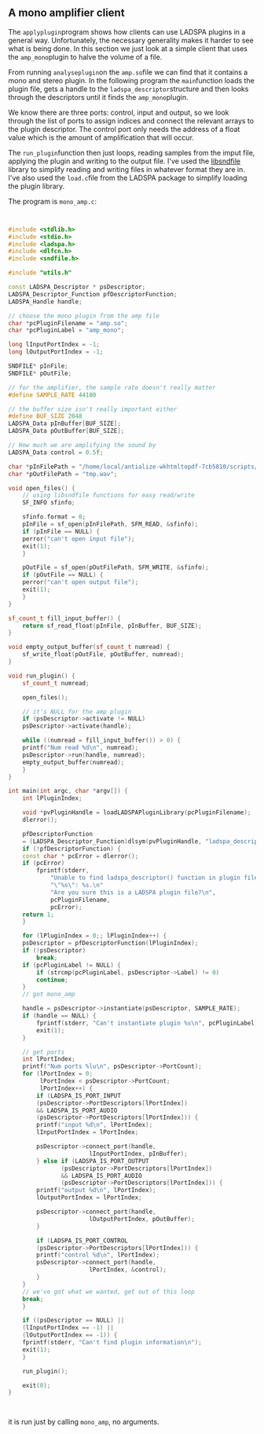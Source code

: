 
##  A mono amplifier client 


The `applyplugin`program shows how clients can use
      LADSPA plugins in a general way. Unfortunately, the
      necessary generality makes it harder to see what is being
      done. In this section we just look at a simple client
      that uses the `amp_mono`plugin to halve the
      volume of a file.


From running `analyseplugin`on the `amp.so`file we can find that it contains
      a mono and stereo plugin. In the following program
      the `main`function loads the plugin file,
      gets a handle to the `ladspa_descriptor`structure and then looks through the descriptors until
      it finds the `amp_mono`plugin.


We know there are three ports: control, input and output,
      so we look through the list of ports to assign indices
      and connect the relevant arrays to the plugin descriptor.
      The control port only needs the address of a
      float value which is the amount of amplification that
      will occur.


The `run_plugin`function then just loops,
      reading samples from the imput file, applying the plugin
      and writing to the output file.
      I've used the [
	libsndfile](http://www.mega-nerd.com/libsndfile/) library to simplify reading and writing
      files in whatever format they are in.
      I've also used the `load.c`file from the
      LADSPA package to simplify loading the plugin library.


The program is `mono_amp.c`:

```cpp


#include <stdlib.h>
#include <stdio.h>
#include <ladspa.h>
#include <dlfcn.h>
#include <sndfile.h>

#include "utils.h"

const LADSPA_Descriptor * psDescriptor;
LADSPA_Descriptor_Function pfDescriptorFunction;
LADSPA_Handle handle;

// choose the mono plugin from the amp file
char *pcPluginFilename = "amp.so";
char *pcPluginLabel = "amp_mono";

long lInputPortIndex = -1;
long lOutputPortIndex = -1;

SNDFILE* pInFile;
SNDFILE* pOutFile;

// for the amplifier, the sample rate doesn't really matter
#define SAMPLE_RATE 44100

// the buffer size isn't really important either
#define BUF_SIZE 2048
LADSPA_Data pInBuffer[BUF_SIZE];
LADSPA_Data pOutBuffer[BUF_SIZE];

// How much we are amplifying the sound by
LADSPA_Data control = 0.5f;

char *pInFilePath = "/home/local/antialize-wkhtmltopdf-7cb5810/scripts/static-build/linux-local/qts/demos/mobile/quickhit/plugins/LevelTemplate/sound/enableship.wav";
char *pOutFilePath = "tmp.wav";

void open_files() {
    // using libsndfile functions for easy read/write
    SF_INFO sfinfo;

    sfinfo.format = 0;
    pInFile = sf_open(pInFilePath, SFM_READ, &sfinfo);
    if (pInFile == NULL) {
	perror("can't open input file");
	exit(1);
    }

    pOutFile = sf_open(pOutFilePath, SFM_WRITE, &sfinfo);
    if (pOutFile == NULL) {
	perror("can't open output file");
	exit(1);
    }
}

sf_count_t fill_input_buffer() {
    return sf_read_float(pInFile, pInBuffer, BUF_SIZE);
}

void empty_output_buffer(sf_count_t numread) {
    sf_write_float(pOutFile, pOutBuffer, numread);
}

void run_plugin() {
    sf_count_t numread;

    open_files();

    // it's NULL for the amp plugin
    if (psDescriptor->activate != NULL)
	psDescriptor->activate(handle);

    while ((numread = fill_input_buffer()) > 0) {
	printf("Num read %d\n", numread);
	psDescriptor->run(handle, numread);
	empty_output_buffer(numread);
    }
}

int main(int argc, char *argv[]) {
    int lPluginIndex;

    void *pvPluginHandle = loadLADSPAPluginLibrary(pcPluginFilename);
    dlerror();

    pfDescriptorFunction 
	= (LADSPA_Descriptor_Function)dlsym(pvPluginHandle, "ladspa_descriptor");
    if (!pfDescriptorFunction) {
	const char * pcError = dlerror();
	if (pcError) 
	    fprintf(stderr,
		    "Unable to find ladspa_descriptor() function in plugin file "
		    "\"%s\": %s.\n"
		    "Are you sure this is a LADSPA plugin file?\n", 
		    pcPluginFilename,
		    pcError);
	return 1;
    }

    for (lPluginIndex = 0;; lPluginIndex++) {
	psDescriptor = pfDescriptorFunction(lPluginIndex);
	if (!psDescriptor)
	    break;
	if (pcPluginLabel != NULL) {
	    if (strcmp(pcPluginLabel, psDescriptor->Label) != 0)
		continue;
	}
	// got mono_amp

	handle = psDescriptor->instantiate(psDescriptor, SAMPLE_RATE);
	if (handle == NULL) {
	    fprintf(stderr, "Can't instantiate plugin %s\n", pcPluginLabel);
	    exit(1);
	}

	// get ports
	int lPortIndex;
	printf("Num ports %lu\n", psDescriptor->PortCount);
	for (lPortIndex = 0; 
	     lPortIndex < psDescriptor->PortCount; 
	     lPortIndex++) {
	    if (LADSPA_IS_PORT_INPUT
		(psDescriptor->PortDescriptors[lPortIndex])
		&& LADSPA_IS_PORT_AUDIO
		(psDescriptor->PortDescriptors[lPortIndex])) {
		printf("input %d\n", lPortIndex);
		lInputPortIndex = lPortIndex;

		psDescriptor->connect_port(handle,
					   lInputPortIndex, pInBuffer);
	    } else if (LADSPA_IS_PORT_OUTPUT
		       (psDescriptor->PortDescriptors[lPortIndex])
		       && LADSPA_IS_PORT_AUDIO
		       (psDescriptor->PortDescriptors[lPortIndex])) {
		printf("output %d\n", lPortIndex);
		lOutputPortIndex = lPortIndex;

		psDescriptor->connect_port(handle,
					   lOutputPortIndex, pOutBuffer);
	    }

	    if (LADSPA_IS_PORT_CONTROL
		(psDescriptor->PortDescriptors[lPortIndex])) {
		printf("control %d\n", lPortIndex);
		psDescriptor->connect_port(handle,			    
					   lPortIndex, &control);
	    }
	}
	// we've got what we wanted, get out of this loop
	break;
    }

    if ((psDescriptor == NULL) ||
	(lInputPortIndex == -1) ||
	(lOutputPortIndex == -1)) {
	fprintf(stderr, "Can't find plugin information\n");
	exit(1);
    }

    run_plugin();

    exit(0);
}

      
```


it is run just by calling `mono_amp`, 
      no arguments.
